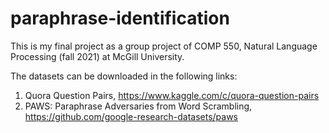 # paraphrase-identification
This is my final project as a group project of COMP 550, Natural Language Processing (fall 2021) at McGill University.

The datasets can be downloaded in the following links:
1. Quora Question Pairs, https://www.kaggle.com/c/quora-question-pairs
2. PAWS: Paraphrase Adversaries from Word Scrambling, https://github.com/google-research-datasets/paws
